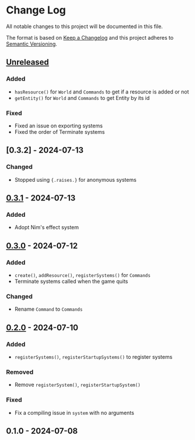 # Change Log
All notable changes to this project will be documented in this file.

The format is based on [Keep a Changelog](http://keepachangelog.com/)
and this project adheres to [Semantic Versioning](http://semver.org/).

## [Unreleased]
### Added
- `hasResource()` for `World` and `Commands` to get if a resource is added or not
- `getEntity()` for `World` and `Commands` to get Entity by its id

### Fixed
- Fixed an issue on exporting systems
- Fixed the order of Terminate systems

## [0.3.2] - 2024-07-13
### Changed
- Stopped using `{.raises.}` for anonymous systems

## [0.3.1] - 2024-07-13
### Added
- Adopt Nim's effect system

## [0.3.0] - 2024-07-12
### Added
- `create()`, `addResource()`, `registerSystems()` for `Commands`
- Terminate systems called when the game quits

### Changed
- Rename `Command` to `Commands`

## [0.2.0] - 2024-07-10
### Added
- `registerSystems()`, `registerStartupSystems()` to register systems

### Removed
- Remove `registerSystem()`, `registerStartupSystem()`

### Fixed
- Fix a compiling issue in `system` with no arguments

## 0.1.0 - 2024-07-08

[Unreleased]: https://github.com/glassesneo/ecslib/compare/0.3.1...HEAD
[0.3.1]: https://github.com/glassesneo/ecslib/compare/0.3.0...0.3.1
[0.3.0]: https://github.com/glassesneo/ecslib/compare/0.2.0...0.3.0
[0.2.0]: https://github.com/glassesneo/ecslib/compare/0.1.0...0.2.0
